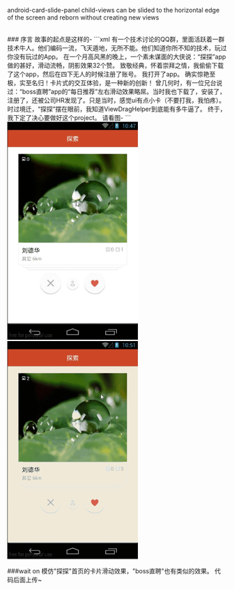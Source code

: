 android-card-slide-panel
child-views can be slided to the horizontal edge of the screen and reborn without creating new views

<br>
### 序言
故事的起点是这样的-
```xml
有一个技术讨论的QQ群，里面活跃着一群技术牛人。他们编码一流，飞天遁地，无所不能。他们知道你所不知的技术，玩过你没有玩过的App。
在一个月高风黑的晚上，一个素未谋面的大侠说：“探探”app做的甚好，滑动流畅，阴影效果32个赞。
致敬经典，怀着崇拜之情，我偷偷下载了这个app，然后在四下无人的时候注册了账号。
我打开了app。
确实惊艳至极，实至名归！卡片式的交互体验，是一种新的创新！
曾几何时，有一位兄台说过：“boss直聘”app的“每日推荐”左右滑动效果略屌。当时我也下载了，安装了，注册了，还被公司HR发现了。只是当时，感觉ui有点小卡（不要打我，我怕疼）。
时过境迁，“探探”摆在眼前，我知道ViewDragHelper到底能有多牛逼了。
终于，我下定了决心要做好这个project。
请看图-
```	

<td>
	 <img src="capture01.gif" width="300" height="500" />
	 <img src="capture03.gif" width="300" height="500" />
</td>

###wait on
模仿"探探"首页的卡片滑动效果，"boss直聘"也有类似的效果。
代码后面上传~
